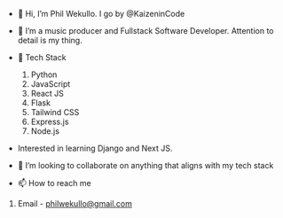 - 👋 Hi, I’m Phil Wekullo. I go by @KaizeninCode
- 👀 I’m a music producer and Fullstack Software Developer. Attention to detail is my thing.
- 🌱 Tech Stack
  1. Python
  2. JavaScript
  3. React JS
  4. Flask
  5. Tailwind CSS
  6. Express.js
  7. Node.js

- Interested in learning Django and Next JS.     
     
- 💞️ I’m looking to collaborate on anything that aligns with my tech stack
- 📫 How to reach me 
1. Email - philwekullo@gmail.com




<!---
KaizeninCode/KaizeninCode is a ✨ special ✨ repository because its `README.md` (this file) appears on your GitHub profile.
You can click the Preview link to take a look at your changes.
--->
